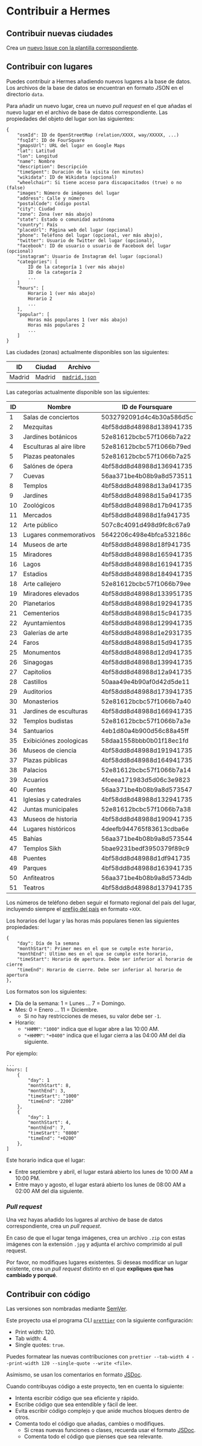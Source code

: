 # Contribuir a Hermes

## Contribuir nuevas ciudades

Crea un [nuevo Issue con la plantilla correspondiente](https://github.com/SrGMC/hermes-issues/issues/new?assignees=SrGMC&labels=city+request&template=es_city_request.md&title=%5BCIUDAD%5D+).

## Contribuir con lugares

Puedes contribuir a Hermes añadiendo nuevos lugares a la base de datos. Los archivos de la base de datos se encuentran en formato JSON en el directorio `data`.

Para añadir un nuevo lugar, crea un nuevo _pull request_ en el que añadas el nuevo lugar en el archivo de base de datos correspondiente. Las propiedades del objeto del lugar son las siguientes:

```
{
    "osmId": ID de OpenStreetMap (relation/XXXX, way/XXXXX, ...)
    "fsqId": ID de FourSquare
    "gmapsUrl": URL del lugar en Google Maps
    "lat": Latitud
    "lon": Longitud
    "name": Nombre
    "description": Descripción
    "timeSpent": Duración de la visita (en minutos)
    "wikidata": ID de Wikidata (opcional)
    "wheelchair": Si tiene acceso para discapacitados (true) o no (false)
    "images": Número de imágenes del lugar
    "address": Calle y número
    "postalCode": Código postal
    "city": Ciudad
    "zone": Zona (ver más abajo)
    "state": Estado o comunidad autónoma
    "country": País
    "placeUrl": Página web del lugar (opcional)
    "phone": Teléfono del lugar (opcional, ver más abajo),
    "twitter": Usuario de Twitter del lugar (opcional),
    "facebook": ID de usuario o usuario de Facebook del lugar (opcional)
    "instagram": Usuario de Instagram del lugar (opcional)
    "categories": [
        ID de la categoría 1 (ver más abajo)
        ID de la categoría 2
        ...
    ]
    "hours": [
        Horario 1 (ver más abajo)
        Horario 2
        ...
    ],
    "popular": [
        Horas más populares 1 (ver más abajo)
        Horas más populares 2
        ...
    ]
}
```

Las ciudades (zonas) actualmente disponibles son las siguientes:

| ID     | Ciudad | Archivo                                 |
| ------ | ------ | --------------------------------------- |
| Madrid | Madrid | [`madrid.json`](../../data/madrid.json) |

Las categorías actualmente disponible son las siguientes:

| ID  | Nombre                   | ID de Foursquare         |
| --- | ------------------------ | ------------------------ |
| 1   | Salas de conciertos      | 5032792091d4c4b30a586d5c |
| 2   | Mezquitas                | 4bf58dd8d48988d138941735 |
| 3   | Jardínes botánicos       | 52e81612bcbc57f1066b7a22 |
| 4   | Esculturas al aire libre | 52e81612bcbc57f1066b79ed |
| 5   | Plazas peatonales        | 52e81612bcbc57f1066b7a25 |
| 6   | Salónes de ópera         | 4bf58dd8d48988d136941735 |
| 7   | Cuevas                   | 56aa371be4b08b9a8d573511 |
| 8   | Templos                  | 4bf58dd8d48988d13a941735 |
| 9   | Jardínes                 | 4bf58dd8d48988d15a941735 |
| 10  | Zoológicos               | 4bf58dd8d48988d17b941735 |
| 11  | Mercados                 | 4bf58dd8d48988d1fa941735 |
| 12  | Arte público             | 507c8c4091d498d9fc8c67a9 |
| 13  | Lugares conmemorativos   | 5642206c498e4bfca532186c |
| 14  | Museos de arte           | 4bf58dd8d48988d18f941735 |
| 15  | Miradores                | 4bf58dd8d48988d165941735 |
| 16  | Lagos                    | 4bf58dd8d48988d161941735 |
| 17  | Estadios                 | 4bf58dd8d48988d184941735 |
| 18  | Arte callejero           | 52e81612bcbc57f1066b79ee |
| 19  | Miradores elevados       | 4bf58dd8d48988d133951735 |
| 20  | Planetarios              | 4bf58dd8d48988d192941735 |
| 21  | Cementerios              | 4bf58dd8d48988d15c941735 |
| 22  | Ayuntamientos            | 4bf58dd8d48988d129941735 |
| 23  | Galerías de arte         | 4bf58dd8d48988d1e2931735 |
| 24  | Faros                    | 4bf58dd8d48988d15d941735 |
| 25  | Monumentos               | 4bf58dd8d48988d12d941735 |
| 26  | Sinagogas                | 4bf58dd8d48988d139941735 |
| 27  | Capitolios               | 4bf58dd8d48988d12a941735 |
| 28  | Castillos                | 50aaa49e4b90af0d42d5de11 |
| 29  | Auditorios               | 4bf58dd8d48988d173941735 |
| 30  | Monasterios              | 52e81612bcbc57f1066b7a40 |
| 31  | Jardínes de esculturas   | 4bf58dd8d48988d166941735 |
| 32  | Templos budistas         | 52e81612bcbc57f1066b7a3e |
| 34  | Santuarios               | 4eb1d80a4b900d56c88a45ff |
| 35  | Exibiciónes zoologicas   | 58daa1558bbb0b01f18ec1fd |
| 36  | Museos de ciencia        | 4bf58dd8d48988d191941735 |
| 37  | Plazas públicas          | 4bf58dd8d48988d164941735 |
| 38  | Palacios                 | 52e81612bcbc57f1066b7a14 |
| 39  | Acuarios                 | 4fceea171983d5d06c3e9823 |
| 40  | Fuentes                  | 56aa371be4b08b9a8d573547 |
| 41  | Iglesias y catedrales    | 4bf58dd8d48988d132941735 |
| 42  | Juntas municipales       | 52e81612bcbc57f1066b7a38 |
| 43  | Museos de historia       | 4bf58dd8d48988d190941735 |
| 44  | Lugares históricos       | 4deefb944765f83613cdba6e |
| 45  | Bahías                   | 56aa371be4b08b9a8d573544 |
| 47  | Templos Sikh             | 5bae9231bedf3950379f89c9 |
| 48  | Puentes                  | 4bf58dd8d48988d1df941735 |
| 49  | Parques                  | 4bf58dd8d48988d163941735 |
| 50  | Anfiteatros              | 56aa371be4b08b9a8d5734db |
| 51  | Teatros                  | 4bf58dd8d48988d137941735 |

Los números de teléfono deben seguir el formato regional del país del lugar, incluyendo siempre el [prefijo del país](https://en.wikipedia.org/wiki/List_of_country_calling_codes) en formato `+XXX`.

Los horarios del lugar y las horas más populares tienen las siguientes propiedades:

```
{
    "day": Día de la semana
    "monthStart": Primer mes en el que se cumple este horario,
    "monthEnd": Ultimo mes en el que se cumple este horario,
    "timeStart": Horario de apertura. Debe ser inferior al horario de cierre
    "timeEnd": Horario de cierre. Debe ser inferior al horario de apertura
},
```

Los formatos son los siguientes:

-   Día de la semana: 1 = Lunes ... 7 = Domingo.
-   Mes: 0 = Enero ... 11 = Diciembre.
    -   Si no hay restricciones de meses, su valor debe ser `-1`.
-   Horario:
    -   `"HHMM"`: `"1000"` indica que el lugar abre a las 10:00 AM.
    -   `"+HHMM"`: `"+0400"` indica que el lugar cierra a las 04:00 AM del día siguiente.

Por ejemplo:

```
...
hours: [
    {
        "day": 1
        "monthStart": 8,
        "monthEnd": 3,
        "timeStart": "1000"
        "timeEnd": "2200"
    },
    {
        "day": 1
        "monthStart": 4,
        "monthEnd": 7,
        "timeStart": "0800"
        "timeEnd": "+0200"
    },
]
```

Este horario indica que el lugar:

-   Entre septiembre y abril, el lugar estará abierto los lunes de 10:00 AM a 10:00 PM.
-   Entre mayo y agosto, el lugar estará abierto los lunes de 08:00 AM a 02:00 AM del día siguiente.

### _Pull request_

Una vez hayas añadido los lugares al archivo de base de datos correspondiente, crea un _pull request_.

En caso de que el lugar tenga imágenes, crea un archivo `.zip` con estas imágenes con la extensión `.jpg` y adjunta el archivo comprimido al pull request.

Por favor, no modifiques lugares existentes. Si deseas modificar un lugar existente, crea un _pull request_ distinto en el que **expliques que has cambiado y porqué**.

## Contribuir con código

Las versiones son nombradas mediante [SemVer](https://semver.org/).

Este proyecto usa el programa CLI [`prettier`](https://prettier.io/) con la siguiente configuración:

-   Print width: 120.
-   Tab width: 4.
-   Single quotes: `true`.

Puedes formatear las nuevas contribuciones con `prettier --tab-width 4 --print-width 120 --single-quote --write <file>`.

Asímismo, se usan los comentarios en formato [JSDoc](https://jsdoc.app/).

Cuando contribuyas código a este proyecto, ten en cuenta lo siguiente:

-   Intenta escribir código que sea eficiente y rápido.
-   Escribe código que sea entendible y fácil de leer.
-   Evita escribir código complejo y que anide muchos bloques dentro de otros.
-   Comenta todo el código que añadas, cambies o modifiques.
    -   Si creas nuevas funciones o clases, recuerda usar el formato [JSDoc](https://jsdoc.app/).
    -   Comenta todo el código que pienses que sea relevante.
